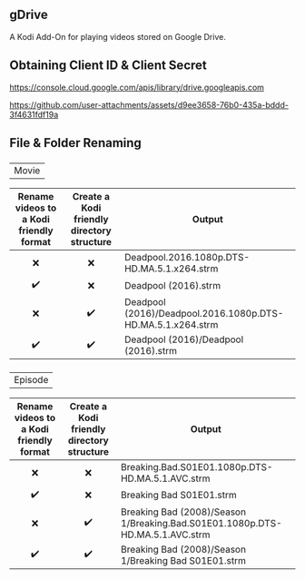## gDrive
A Kodi Add-On for playing videos stored on Google Drive.

## Obtaining Client ID & Client Secret
https://console.cloud.google.com/apis/library/drive.googleapis.com

https://github.com/user-attachments/assets/d9ee3658-76b0-435a-bddd-3f4631fdf19a

## File & Folder Renaming
### <table><tr><td>Movie</td></tr></table>
| Rename videos to a Kodi friendly format | Create a Kodi friendly directory structure | Output |
| :-------------------------------------: | :----------------------------------------: | ------ |
| ❌ | ❌ | Deadpool.2016.1080p.DTS-HD.MA.5.1.x264.strm                                        |
| ✔️ | ❌ | Deadpool (2016).strm                                                               |
| ❌ | ✔️ | Deadpool (2016)/Deadpool.2016.1080p.DTS-HD.MA.5.1.x264.strm                        |
| ✔️ | ✔️ | Deadpool (2016)/Deadpool (2016).strm                                               |
### <table><tr><td>Episode</td></tr></table>
| Rename videos to a Kodi friendly format | Create a Kodi friendly directory structure | Output |
| :-------------------------------------: | :----------------------------------------: | ------ |
| ❌ | ❌ | Breaking.Bad.S01E01.1080p.DTS-HD.MA.5.1.AVC.strm                                   |
| ✔️ | ❌ | Breaking Bad S01E01.strm                                                           |
| ❌ | ✔️ | Breaking Bad (2008)/Season 1/Breaking.Bad.S01E01.1080p.DTS-HD.MA.5.1.AVC.strm      |
| ✔️ | ✔️ | Breaking Bad (2008)/Season 1/Breaking Bad S01E01.strm                              |




